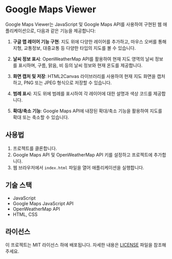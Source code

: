 # Google Maps Viewer

Google Maps Viewer는 JavaScript 및 Google Maps API를 사용하여 구현된 웹 애플리케이션으로, 다음과 같은 기능을 제공합니다:

1. **구글 맵 레이어 기능 구현**: 지도 위에 다양한 레이어를 추가하고, 마우스 오버를 통해 지형, 교통정보, 대중교통 등 다양한 타입의 지도를 볼 수 있습니다.

2. **날씨 정보 표시**: OpenWeatherMap API를 활용하여 현재 지도 영역의 날씨 정보를 표시하며, 구름, 맑음, 비 등의 날씨 정보와 현재 온도를 제공합니다.

3. **화면 캡처 및 저장**: HTML2Canvas 라이브러리를 사용하여 현재 지도 화면을 캡처하고, PNG 또는 JPEG 형식으로 저장할 수 있습니다.

4. **범례 표시**: 지도 위에 범례를 표시하여 각 레이어에 대한 설명과 색상 코드를 제공합니다.

5. **확대/축소 기능**: Google Maps API에 내장된 확대/축소 기능을 활용하여 지도를 확대 또는 축소할 수 있습니다.

## 사용법

1. 프로젝트를 클론합니다.
2. Google Maps API 및 OpenWeatherMap API 키를 설정하고 프로젝트에 추가합니다.
3. 웹 브라우저에서 `index.html` 파일을 열어 애플리케이션을 실행합니다.

## 기술 스택

- JavaScript
- Google Maps JavaScript API
- OpenWeatherMap API
- HTML, CSS

## 라이선스

이 프로젝트는 MIT 라이선스 하에 배포됩니다. 자세한 내용은 [LICENSE](LICENSE) 파일을 참조해 주세요.
